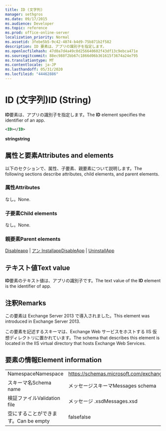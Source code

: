 ```yaml
---
title: ID (文字列)
manager: sethgros
ms.date: 09/17/2015
ms.audience: Developer
ms.topic: reference
ms.prod: office-online-server
localization_priority: Normal
ms.assetid: 3febe5b5-9c42-4074-b4d9-75b871b2f582
description: ID 要素は、アプリの識別子を指定します。
ms.openlocfilehash: 47d0a7d4a49c0d256640602f43df13c9ebca471e
ms.sourcegitcommit: 88ec988f2bb67c1866d06b361615f3674a24e795
ms.translationtype: MT
ms.contentlocale: ja-JP
ms.lasthandoff: 05/31/2020
ms.locfileid: "44462886"
---
```

# <a name="id-string"></a><span data-ttu-id="e7adc-103">ID (文字列)</span><span class="sxs-lookup"><span data-stu-id="e7adc-103">ID (String)</span></span>

<span data-ttu-id="e7adc-104">**ID**要素は、アプリの識別子を指定します。</span><span class="sxs-lookup"><span data-stu-id="e7adc-104">The **ID** element specifies the identifier of an app.</span></span> 
  
```XML
<ID></ID>
```

 <span data-ttu-id="e7adc-105">**string**</span><span class="sxs-lookup"><span data-stu-id="e7adc-105">**string**</span></span>
## <a name="attributes-and-elements"></a><span data-ttu-id="e7adc-106">属性と要素</span><span class="sxs-lookup"><span data-stu-id="e7adc-106">Attributes and elements</span></span>

<span data-ttu-id="e7adc-107">以下のセクションで、属性、子要素、親要素について説明します。</span><span class="sxs-lookup"><span data-stu-id="e7adc-107">The following sections describe attributes, child elements, and parent elements.</span></span>
  
### <a name="attributes"></a><span data-ttu-id="e7adc-108">属性</span><span class="sxs-lookup"><span data-stu-id="e7adc-108">Attributes</span></span>

<span data-ttu-id="e7adc-109">なし。</span><span class="sxs-lookup"><span data-stu-id="e7adc-109">None.</span></span>
  
### <a name="child-elements"></a><span data-ttu-id="e7adc-110">子要素</span><span class="sxs-lookup"><span data-stu-id="e7adc-110">Child elements</span></span>

<span data-ttu-id="e7adc-111">なし。</span><span class="sxs-lookup"><span data-stu-id="e7adc-111">None.</span></span>
  
### <a name="parent-elements"></a><span data-ttu-id="e7adc-112">親要素</span><span class="sxs-lookup"><span data-stu-id="e7adc-112">Parent elements</span></span>

<span data-ttu-id="e7adc-113">[Disableapp](disableapp.md)  | [アン Installapp](uninstallapp.md)</span><span class="sxs-lookup"><span data-stu-id="e7adc-113">[DisableApp](disableapp.md) | [UninstallApp](uninstallapp.md)</span></span>
  
## <a name="text-value"></a><span data-ttu-id="e7adc-114">テキスト値</span><span class="sxs-lookup"><span data-stu-id="e7adc-114">Text value</span></span>

<span data-ttu-id="e7adc-115">**ID**要素のテキスト値は、アプリの識別子です。</span><span class="sxs-lookup"><span data-stu-id="e7adc-115">The text value of the **ID** element is the identifier of app.</span></span> 
  
## <a name="remarks"></a><span data-ttu-id="e7adc-116">注釈</span><span class="sxs-lookup"><span data-stu-id="e7adc-116">Remarks</span></span>

<span data-ttu-id="e7adc-117">この要素は Exchange Server 2013 で導入されました。</span><span class="sxs-lookup"><span data-stu-id="e7adc-117">This element was introduced in Exchange Server 2013.</span></span>
  
<span data-ttu-id="e7adc-118">この要素を記述するスキーマは、Exchange Web サービスをホストする IIS 仮想ディレクトリに置かれています。</span><span class="sxs-lookup"><span data-stu-id="e7adc-118">The schema that describes this element is located in the IIS virtual directory that hosts Exchange Web Services.</span></span>
  
## <a name="element-information"></a><span data-ttu-id="e7adc-119">要素の情報</span><span class="sxs-lookup"><span data-stu-id="e7adc-119">Element information</span></span>

|||
|:-----|:-----|
|<span data-ttu-id="e7adc-120">Namespace</span><span class="sxs-lookup"><span data-stu-id="e7adc-120">Namespace</span></span>  <br/> |https://schemas.microsoft.com/exchange/services/2006/messages  <br/> |
|<span data-ttu-id="e7adc-121">スキーマ名</span><span class="sxs-lookup"><span data-stu-id="e7adc-121">Schema name</span></span>  <br/> |<span data-ttu-id="e7adc-122">メッセージスキーマ</span><span class="sxs-lookup"><span data-stu-id="e7adc-122">Messages schema</span></span>  <br/> |
|<span data-ttu-id="e7adc-123">検証ファイル</span><span class="sxs-lookup"><span data-stu-id="e7adc-123">Validation file</span></span>  <br/> |<span data-ttu-id="e7adc-124">メッセージ .xsd</span><span class="sxs-lookup"><span data-stu-id="e7adc-124">Messages.xsd</span></span>  <br/> |
|<span data-ttu-id="e7adc-125">空にすることができます。</span><span class="sxs-lookup"><span data-stu-id="e7adc-125">Can be empty</span></span>  <br/> |<span data-ttu-id="e7adc-126">false</span><span class="sxs-lookup"><span data-stu-id="e7adc-126">false</span></span>  <br/> |
   

